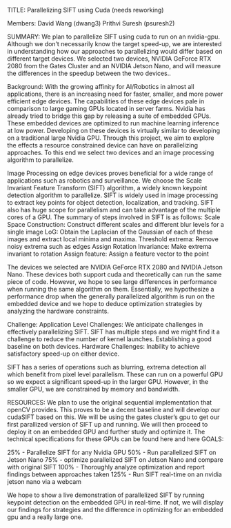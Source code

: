TITLE:
Parallelizing SIFT using Cuda (needs reworking)

Members: 
David Wang (dwang3) Prithvi Suresh (psuresh2)

SUMMARY:
We plan to parallelize SIFT using cuda to run on an nvidia-gpu. Although we don’t necessarily know the target speed-up, we are interested in understanding how our approaches to parallelizing would differ based on different target devices. We selected two devices, NVIDIA GeForce RTX 2080 from the Gates Cluster and an NVIDIA Jetson Nano, and will measure the differences in the speedup between the two devices..

Background:
With the growing affinity for AI/Robotics in almost all applications, there is an increasing need for faster, smaller, and more power efficient edge devices. The capabilities of these edge devices pale in comparison to large gaming GPUs located in server farms. Nvidia has already tried to bridge this gap by releasing a suite of embedded GPUs. These embedded devices are optimized to run machine learning inference at low power. Developing on these devices is virtually similar to developing on a traditional large Nvidia GPU. Through this project, we aim to explore the effects a resource constrained device can have on parallelizing approaches. To this end we select two devices and an image processing algorithm to parallelize. 

Image Processing on edge devices proves beneficial for a wide range of applications such as robotics and surveillance. We choose the Scale Invariant Feature Transform (SIFT) algorithm, a widely known keypoint detection algorithm to parallelize. SIFT is widely used in image processing to extract key points for object detection, localization, and tracking. SIFT also has huge scope for parallelism and can take advantage of the multiple cores of a GPU. The summary of steps involved in SIFT is as follows:
Scale Space Construction: Construct different scales and different blur levels for a single image
LoG: Obtain the Laplacian of the Gaussian of each of these images and extract local minima and maxima.
Threshold extrema: Remove noisy extrema such as edges
Assign Rotation Invariance: Make extrema invariant to rotation
Assign feature: Assign a feature vector to the point

The devices we selected are NVIDIA GeForce RTX 2080 and NVIDIA Jetson Nano. These devices both support cuda and theoretically can run the same piece of code. However, we hope to see large differences in performance when running the same algorithm on them. Essentially, we hypothesize a performance drop when the generally parallelized algorithm is run on the embedded device and we hope to deduce optimization strategies by analyzing the hardware constraints.

Challenge:
Application Level Challenges: 
We anticipate challenges in effectively parallelizing SIFT. SIFT has multiple steps and we might find it a challenge to reduce the number of kernel launches.
Establishing a good baseline on both devices.
Hardware Challenges:
Inability to achieve satisfactory speed-up on either device. 

SIFT has a series of operations such as blurring, extrema detection all which benefit from pixel level parallelism. These can run on a powerful GPU so we expect a significant speed-up in the larger GPU. However, in the smaller GPU, we are constrained by memory and bandwidth. 
	
RESOURCES: 
We plan to use the original sequential implementation that openCV provides. This proves to be a decent baseline and will develop our cudaSIFT based on this. 
We will be using the gates cluster’s gpu to get our first parallized version of SIFT up and running. We will then proceed to deploy it on an embedded GPU and further study and optimize it. The technical specifications for these GPUs can be found here and here
GOALS:


25% - Parallelize SIFT for any Nvidia GPU
50% - Run parallelized SIFT on Jetson Nano
75% - optimize parallelized SIFT on Jetson Nano and compare with original SIFT
100% - Thoroughly analyze optimization and report findings between approaches taken
125% - Run SIFT real-time on an nvidia jetson nano via a webcam

We hope to show a live demonstration of parallelized SIFT by running keypoint detection on the embedded GPU in real-time. If not, we will display our findings for strategies and the difference in optimizing for an embedded gpu and a really large one. 

